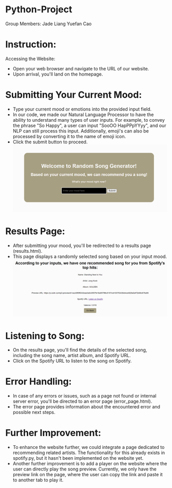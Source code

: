 # Python-Project
Group Members:
Jade Liang
Yuefan Cao

# Instruction:
Accessing the Website:
- Open your web browser and navigate to the URL of our website.
- Upon arrival, you'll land on the homepage.

# Submitting Your Current Mood:
- Type your current mood or emotions into the provided input field.
- In our code, we made our Natural Language Processor to have the ability to understand many types of user inputs. For example, to convey the phrase "So Happy", a user can input "SooOO HapPPpYYyy", and our NLP can still process this input. Additionally, emoji's can also be processed by converting it to the name of emoji icon.
- Click the submit button to proceed.
![alt text](image.png)

# Results Page:
- After submitting your mood, you'll be redirected to a results page (results.html).
- This page displays a randomly selected song based on your input mood.
![alt text](image-1.png)


# Listening to Song:
- On the results page, you'll find the details of the selected song, including the song name, artist album, and Spotify URL.
- Click on the Spotify URL to listen to the song on Spotify.

# Error Handling:
- In case of any errors or issues, such as a page not found or internal server error, you'll be directed to an error page (error_page.html).
- The error page provides information about the encountered error and possible next steps.

# Further Improvement:
- To enhance the website further, we could integrate a page dedicated to recommending related artists. The functionality for this already exists in spotify.py, but it hasn't been implemented on the website yet.
- Another further improvement is to add a player on the website where the user can directly play the song preview. Currently, we only have the preview link on the page, where the user can copy the link and paste it to another tab to play it.